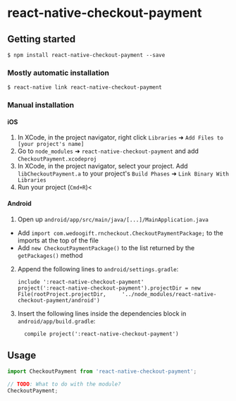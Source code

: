 # react-native-checkout-payment

## Getting started

`$ npm install react-native-checkout-payment --save`

### Mostly automatic installation

`$ react-native link react-native-checkout-payment`

### Manual installation


#### iOS

1. In XCode, in the project navigator, right click `Libraries` ➜ `Add Files to [your project's name]`
2. Go to `node_modules` ➜ `react-native-checkout-payment` and add `CheckoutPayment.xcodeproj`
3. In XCode, in the project navigator, select your project. Add `libCheckoutPayment.a` to your project's `Build Phases` ➜ `Link Binary With Libraries`
4. Run your project (`Cmd+R`)<

#### Android

1. Open up `android/app/src/main/java/[...]/MainApplication.java`
  - Add `import com.wedoogift.rncheckout.CheckoutPaymentPackage;` to the imports at the top of the file
  - Add `new CheckoutPaymentPackage()` to the list returned by the `getPackages()` method
2. Append the following lines to `android/settings.gradle`:
  	```
  	include ':react-native-checkout-payment'
  	project(':react-native-checkout-payment').projectDir = new File(rootProject.projectDir, 	'../node_modules/react-native-checkout-payment/android')
  	```
3. Insert the following lines inside the dependencies block in `android/app/build.gradle`:
  	```
      compile project(':react-native-checkout-payment')
  	```


## Usage
```javascript
import CheckoutPayment from 'react-native-checkout-payment';

// TODO: What to do with the module?
CheckoutPayment;
```
